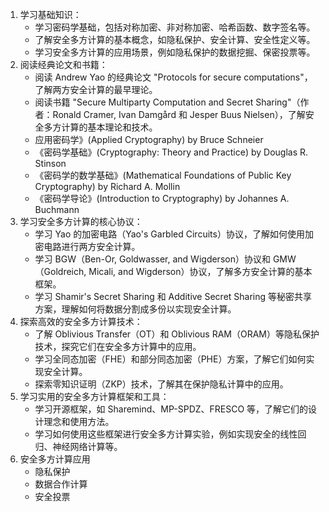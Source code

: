 1. 学习基础知识：
   - 学习密码学基础，包括对称加密、非对称加密、哈希函数、数字签名等。
   - 了解安全多方计算的基本概念，如隐私保护、安全计算、安全性定义等。
   - 学习安全多方计算的应用场景，例如隐私保护的数据挖掘、保密投票等。
2. 阅读经典论文和书籍：
   - 阅读 Andrew Yao 的经典论文 "Protocols for secure computations"，了解两方安全计算的最早理论。
   - 阅读书籍 "Secure Multiparty Computation and Secret Sharing"（作者：Ronald Cramer, Ivan Damgård 和 Jesper Buus Nielsen），了解安全多方计算的基本理论和技术。
   - 应用密码学》(Applied Cryptography) by Bruce Schneier
   - 《密码学基础》(Cryptography: Theory and Practice) by Douglas R. Stinson
   - 《密码学的数学基础》(Mathematical Foundations of Public Key Cryptography) by Richard A. Mollin
   - 《密码学导论》(Introduction to Cryptography) by Johannes A. Buchmann
3. 学习安全多方计算的核心协议：
   - 学习 Yao 的加密电路（Yao's Garbled Circuits）协议，了解如何使用加密电路进行两方安全计算。
   - 学习 BGW（Ben-Or, Goldwasser, and Wigderson）协议和 GMW（Goldreich, Micali, and Wigderson）协议，了解多方安全计算的基本框架。
   - 学习 Shamir's Secret Sharing 和 Additive Secret Sharing 等秘密共享方案，理解如何将数据分割成多份以实现安全计算。
4. 探索高效的安全多方计算技术：
   - 了解 Oblivious Transfer（OT）和 Oblivious RAM（ORAM）等隐私保护技术，探究它们在安全多方计算中的应用。
   - 学习全同态加密（FHE）和部分同态加密（PHE）方案，了解它们如何实现安全计算。
   - 探索零知识证明（ZKP）技术，了解其在保护隐私计算中的应用。
5. 学习实用的安全多方计算框架和工具：
   - 学习开源框架，如 Sharemind、MP-SPDZ、FRESCO 等，了解它们的设计理念和使用方法。
   - 学习如何使用这些框架进行安全多方计算实验，例如实现安全的线性回归、神经网络计算等。
6. 安全多方计算应用
   - 隐私保护
   - 数据合作计算
   - 安全投票